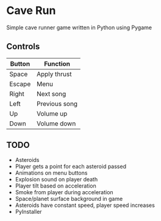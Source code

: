 # Cave Run

Simple cave runner game written in Python using Pygame


## Controls
| Button |   Function    |
|--------|---------------|
| Space  | Apply thrust  |
| Escape | Menu          |
| Right  | Next song     |
| Left   | Previous song |
| Up     | Volume up     |
| Down   | Volume down   |

## TODO
* Asteroids
* Player gets a point for each asteroid passed
* Animations on menu buttons
* Explosion sound on player death
* Player tilt based on acceleration
* Smoke from player during acceleration
* Space/planet surface background in game
* Asteroids have constant speed, player speed increases
* PyInstaller
